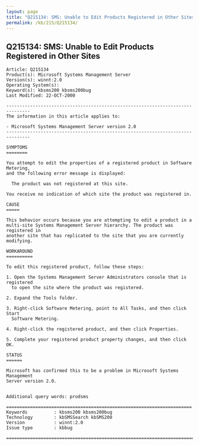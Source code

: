 ```yaml
---
layout: page
title: "Q215134: SMS: Unable to Edit Products Registered in Other Sites"
permalink: /kb/215/Q215134/
---
```


## Q215134: SMS: Unable to Edit Products Registered in Other Sites

	Article: Q215134
	Product(s): Microsoft Systems Management Server
	Version(s): winnt:2.0
	Operating System(s): 
	Keyword(s): kbsms200 kbsms200bug
	Last Modified: 22-OCT-2000
	
	-------------------------------------------------------------------------------
	The information in this article applies to:
	
	- Microsoft Systems Management Server version 2.0 
	-------------------------------------------------------------------------------
	
	SYMPTOMS
	========
	
	You attempt to edit the properties of a registered product in Software Metering,
	and the following error message is displayed:
	
	  The product was not registered at this site.
	
	You receive no indication of which site the product was registered in.
	
	CAUSE
	=====
	
	This behavior occurs because you are attempting to edit a product in a
	multi-site Systems Management Server hierarchy. The product was registered in
	another site that has replicated to the site that you are currently modifying.
	
	WORKAROUND
	==========
	
	To edit this registered product, follow these steps:
	
	1. Open the Systems Management Server Administrators console that is registered
	  to open the site where the product was registered.
	
	2. Expand the Tools folder.
	
	3. Right-click Software Metering, point to All Tasks, and then click Start
	  Software Metering.
	
	4. Right-click the registered product, and then click Properties.
	
	5. Complete your registered product property changes, and then click OK.
	
	STATUS
	======
	
	Microsoft has confirmed this to be a problem in Microsoft Systems Management
	Server version 2.0.
	
	
	Additional query words: prodsms
	
	======================================================================
	Keywords          : kbsms200 kbsms200bug 
	Technology        : kbSMSSearch kbSMS200
	Version           : winnt:2.0
	Issue type        : kbbug
	
	=============================================================================
	
